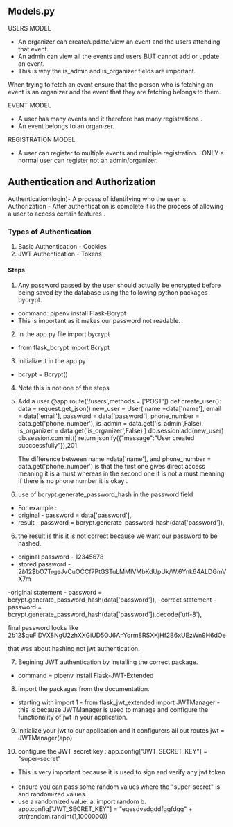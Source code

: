 ## Models.py

USERS MODEL
- An organizer can create/update/view an event and the users attending that event.
- An admin can view all the events and users BUT cannot add or update an event.
- This is why the is_admin and is_organizer fields are important.

When trying to fetch an event ensure that the person who is fetching an event is an organizer and the event that they are fetching belongs to them.

EVENT MODEL
- A user has many events and it therefore has many registrations .
- An event belongs to an organizer.

REGISTRATION MODEL
- A user can register to multiple events and multiple registration.
-ONLY a normal user can register not an admin/organizer.


## Authentication and Authorization
Authentication(login)- A process of identifying who the user is. 
Authorization - After authentication is complete it is the process of allowing a user to access certain features . 

### Types of Authentication
1. Basic Authentication - Cookies
2. JWT Authentication - Tokens 

#### Steps
1. Any password passed by the user should actually be encrypted before being saved by the database using the following python packages bycrypt.
- command: pipenv install Flask-Bcrypt
- This is important as it makes our password not readable.

2. In the app.py file import bycrypt
- from flask_bcrypt import Bcrypt

3. Initialize it in the app.py
- bcrypt = Bcrypt()

4. Note this is not one of the steps 
1. Add a user
@app.route('/users',methods = ['POST'])
def create_user():
    data = request.get_json()
    new_user = User(
        name =data['name'],
        email = data['email'],
        password = data['password'],
        phone_number = data.get('phone_number'),
        is_admin = data.get('is_admin',False),
        is_organizer = data.get('is_organizer',False)
    )
    db.session.add(new_user)
    db.session.commit()
    return jsonify({"message":"User created succcessfully"}),201

    The difference between name =data['name'], and  phone_number = data.get('phone_number')  is that the first one gives direct access meaning it is a must whereas in the second one it is not a must meaning if there is no phone number it is okay . 

5.  use of bcrypt.generate_password_hash in the password field
- For example :
- original - password = data['password'],
- result -   password = bcrypt.generate_password_hash(data['password']),

6. the result is this it is not correct because we want our password to be hashed.

- original password - 12345678
- stored   password - $2b$12$bO7TrgeJvCuOCCf7PtGSTuLMMIVMbKdUpUk/W.6Ynk64ALDGmVX7m

-original statement - password = bcrypt.generate_password_hash(data['password']),
-correct statement - password = bcrypt.generate_password_hash(data['password']).decode('utf-8'),

final password looks like $2b$12$quFIDVX8NgU2zhXXGiUD5OJ6AnYqrm8RSXKjHf2B6xUEzWn9H6dOe

that was about hashing not jwt authentication.

7. Begining JWT authentication by installing the correct package.
- command = pipenv install Flask-JWT-Extended

8. import the packages from the documentation.
- starting with 
import 1 - from flask_jwt_extended import JWTManager
 -this is because JWTManager is used to manage and configure the functionality of jwt in your application.

9. initialize your jwt to our application and it configurers all out routes
jwt = JWTManager(app)

10. configure the JWT secret key :  app.config["JWT_SECRET_KEY"] = "super-secret"
- This is very important because it is used to sign and verify any jwt token .
- ensure you can pass some random values where the "super-secret" is and randomized values.
- use a randomized value.
a. import random
b. app.config["JWT_SECRET_KEY"] = "eqesdvsdgddfggfdgg" + str(random.randint(1,1000000))